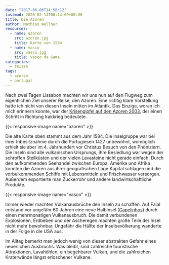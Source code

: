 ```yaml
---
date: "2017-06-06T14:58:12"
lastmod: 2020-02-14T00:14:09+00:00
title: Die Azoren
author: Mathias Wellner
resources:
  - name: azoren
    src: azoren.jpg
    title: Karte von 1584
  - name: vasco
    src: vasco.jpg
    title: Vasco da Gama
categories:
  - reisen
tags:
  - azoren
  - portugal
---
```

Nach zwei Tagen Lissabon machten wir uns nun auf den Flugweg zum eigentlichen Ziel unserer Reise, den Azoren. Eine richtig klare Vorstellung hatte ich nicht von diesen Inseln mitten im Atlantik. Das Einzige, woran ich mich erinnern konnte, war der [Krisengipfel auf den Azoren 2003](http://www.faz.net/aktuell/politik/bush-blair-und-aznar-sondergipfel-zu-irak-auf-den-azoren-189515.html), der einen Schritt in Richtung Irakkrieg bedeutete. 

<!--more-->

{{< responsive-image name="azoren" >}}

Die alte Karte oben stammt aus dem Jahr 1584. Die Inselgruppe war bei ihrer Inbesitznahme durch die Portugiesen 1427 unbewohnt, womöglich erhielt sie aber im 4. Jahrhundert vor Christus Besuch von den Phöniziern. Die Inseln sind alle vulkanischen Ursprungs, ihre Besiedlung war wegen der schroffen Steilküsten und der vielen Lavasteine nicht gerade einfach. Durch den aufkommenden Seehandel zwischen Europa, Amerika und Afrika konnten die Azoren aus ihrer geografischen Lage Kapital schlagen und die vorbeikommenden Schiffe mit Lebensmitteln und Frischwasser versorgen. Außerdem exportierte man Zuckerrohr und andere landwirtschaftliche Produkte. 

{{< responsive-image name="vasco" >}}

Immer wieder machten Vulkanausbrüche den Inseln zu schaffen. Auf Faial entstand vor ungefähr 60 Jahren eine neue Halbinsel ([Capelinhos](https://de.wikipedia.org/wiki/Capelinhos)) durch einen mehrmonatigen Vulkanausbruch. Die damit verbundenen Explosionen, Erdbeben und der Ascheregen machten große Teile der Insel nicht mehr bewohnbar. Ungefähr die Hälfte der Inselbevölkerung wanderte in der Folge in die USA aus. 

Im Alltag bemerkt man jedoch wenig von dieser abstrakten Gefahr eines neuerlichen Ausbruchs. Was bleibt, sind zahlreiche touristische Attraktionen, Lavahöhlen, ein begehbarer Vulkan, und die zahlreichen Kraterwände längst erloschener Vulkane. 

